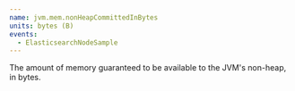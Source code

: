 ```yaml
---
name: jvm.mem.nonHeapCommittedInBytes
units: bytes (B)
events:
  - ElasticsearchNodeSample
---
```


The amount of memory guaranteed to be available to the JVM's non-heap, in bytes.
